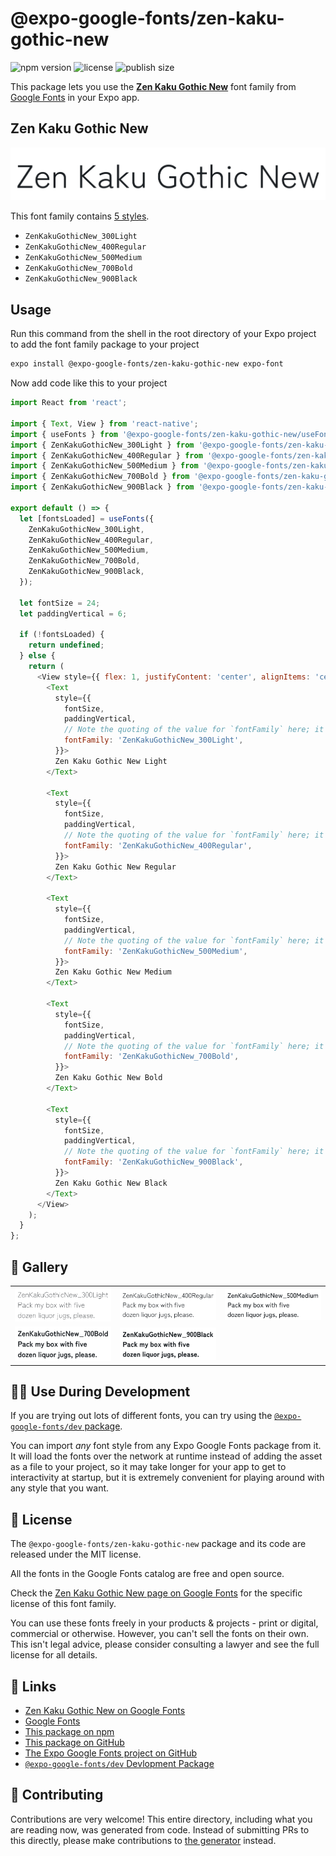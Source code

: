 # @expo-google-fonts/zen-kaku-gothic-new

![npm version](https://flat.badgen.net/npm/v/@expo-google-fonts/zen-kaku-gothic-new)
![license](https://flat.badgen.net/github/license/expo/google-fonts)
![publish size](https://flat.badgen.net/packagephobia/install/@expo-google-fonts/zen-kaku-gothic-new)

This package lets you use the [**Zen Kaku Gothic New**](https://fonts.google.com/specimen/Zen+Kaku+Gothic+New) font family from [Google Fonts](https://fonts.google.com/) in your Expo app.

## Zen Kaku Gothic New

![Zen Kaku Gothic New](./font-family.png)

This font family contains [5 styles](#-gallery).

- `ZenKakuGothicNew_300Light`
- `ZenKakuGothicNew_400Regular`
- `ZenKakuGothicNew_500Medium`
- `ZenKakuGothicNew_700Bold`
- `ZenKakuGothicNew_900Black`

## Usage

Run this command from the shell in the root directory of your Expo project to add the font family package to your project
```sh
expo install @expo-google-fonts/zen-kaku-gothic-new expo-font
```

Now add code like this to your project
```js
import React from 'react';

import { Text, View } from 'react-native';
import { useFonts } from '@expo-google-fonts/zen-kaku-gothic-new/useFonts';
import { ZenKakuGothicNew_300Light } from '@expo-google-fonts/zen-kaku-gothic-new/300Light';
import { ZenKakuGothicNew_400Regular } from '@expo-google-fonts/zen-kaku-gothic-new/400Regular';
import { ZenKakuGothicNew_500Medium } from '@expo-google-fonts/zen-kaku-gothic-new/500Medium';
import { ZenKakuGothicNew_700Bold } from '@expo-google-fonts/zen-kaku-gothic-new/700Bold';
import { ZenKakuGothicNew_900Black } from '@expo-google-fonts/zen-kaku-gothic-new/900Black';

export default () => {
  let [fontsLoaded] = useFonts({
    ZenKakuGothicNew_300Light,
    ZenKakuGothicNew_400Regular,
    ZenKakuGothicNew_500Medium,
    ZenKakuGothicNew_700Bold,
    ZenKakuGothicNew_900Black,
  });

  let fontSize = 24;
  let paddingVertical = 6;

  if (!fontsLoaded) {
    return undefined;
  } else {
    return (
      <View style={{ flex: 1, justifyContent: 'center', alignItems: 'center' }}>
        <Text
          style={{
            fontSize,
            paddingVertical,
            // Note the quoting of the value for `fontFamily` here; it expects a string!
            fontFamily: 'ZenKakuGothicNew_300Light',
          }}>
          Zen Kaku Gothic New Light
        </Text>

        <Text
          style={{
            fontSize,
            paddingVertical,
            // Note the quoting of the value for `fontFamily` here; it expects a string!
            fontFamily: 'ZenKakuGothicNew_400Regular',
          }}>
          Zen Kaku Gothic New Regular
        </Text>

        <Text
          style={{
            fontSize,
            paddingVertical,
            // Note the quoting of the value for `fontFamily` here; it expects a string!
            fontFamily: 'ZenKakuGothicNew_500Medium',
          }}>
          Zen Kaku Gothic New Medium
        </Text>

        <Text
          style={{
            fontSize,
            paddingVertical,
            // Note the quoting of the value for `fontFamily` here; it expects a string!
            fontFamily: 'ZenKakuGothicNew_700Bold',
          }}>
          Zen Kaku Gothic New Bold
        </Text>

        <Text
          style={{
            fontSize,
            paddingVertical,
            // Note the quoting of the value for `fontFamily` here; it expects a string!
            fontFamily: 'ZenKakuGothicNew_900Black',
          }}>
          Zen Kaku Gothic New Black
        </Text>
      </View>
    );
  }
};

```

## 🔡 Gallery


||||
|-|-|-|
|![ZenKakuGothicNew_300Light](./ZenKakuGothicNew_300Light.ttf.png)|![ZenKakuGothicNew_400Regular](./ZenKakuGothicNew_400Regular.ttf.png)|![ZenKakuGothicNew_500Medium](./ZenKakuGothicNew_500Medium.ttf.png)||
|![ZenKakuGothicNew_700Bold](./ZenKakuGothicNew_700Bold.ttf.png)|![ZenKakuGothicNew_900Black](./ZenKakuGothicNew_900Black.ttf.png)|||


## 👩‍💻 Use During Development

If you are trying out lots of different fonts, you can try using the [`@expo-google-fonts/dev` package](https://github.com/expo/google-fonts/tree/master/font-packages/dev#readme).

You can import *any* font style from any Expo Google Fonts package from it. It will load the fonts
over the network at runtime instead of adding the asset as a file to your project, so it may take longer
for your app to get to interactivity at startup, but it is extremely convenient
for playing around with any style that you want.

## 📖 License

The `@expo-google-fonts/zen-kaku-gothic-new` package and its code are released under the MIT license.

All the fonts in the Google Fonts catalog are free and open source.

Check the [Zen Kaku Gothic New page on Google Fonts](https://fonts.google.com/specimen/Zen+Kaku+Gothic+New) for the specific license of this font family.

You can use these fonts freely in your products & projects - print or digital, commercial or otherwise. However, you can't sell the fonts on their own. This isn't legal advice, please consider consulting a lawyer and see the full license for all details.

## 🔗 Links

- [Zen Kaku Gothic New on Google Fonts](https://fonts.google.com/specimen/Zen+Kaku+Gothic+New)
- [Google Fonts](https://fonts.google.com/)
- [This package on npm](https://www.npmjs.com/package/@expo-google-fonts/zen-kaku-gothic-new)
- [This package on GitHub](https://github.com/expo/google-fonts/tree/master/font-packages/zen-kaku-gothic-new)
- [The Expo Google Fonts project on GitHub](https://github.com/expo/google-fonts)
- [`@expo-google-fonts/dev` Devlopment Package](https://github.com/expo/google-fonts/tree/master/font-packages/dev)

## 🤝 Contributing

Contributions are very welcome! This entire directory, including what you are reading now, was generated from code. Instead of submitting PRs to this directly, please make contributions to [the generator](https://github.com/expo/google-fonts/tree/master/packages/generator) instead.
